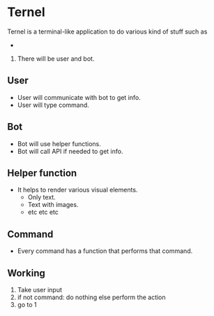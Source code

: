 # Ternel

Ternel is a terminal-like application to do various kind of stuff such
as

- 

1. There will be user and bot.

## User

- User will communicate with bot to get info.
- User will type command.


## Bot 

- Bot will use helper functions.
- Bot will call API if needed to get info.

## Helper function

- It helps to render various visual elements.
    - Only text.
    - Text with images.
    - etc etc etc

## Command

- Every command has a function that performs that command.

## Working

1. Take user input
2. if not command: do nothing 
   else perform the action
3. go to 1
